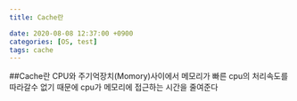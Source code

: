```yaml
---
title: Cache란

date: 2020-08-08 12:37:00 +0900
categories: [OS, test]
tags: cache
---
```


##Cache란 CPU와 주기억장치(Momory)사이에서 메모리가 빠른 cpu의 처리속도를 따라갈수 없기 때문에 cpu가 메모리에 접근하는 시간을 줄여준다
